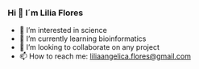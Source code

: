 ### Hi 👋 I´m Lilia Flores

<!--
**Liliaflores/liliaflores** is a ✨ _special_ ✨ repository because its `README.md` (this file) appears on your GitHub profile.

Here are some ideas to get you started:
-->
- 👀 I’m interested in science 
- 🌱 I’m currently learning bioinformatics
- 👯 I’m looking to collaborate on any project
- 📫 How to reach me: liliaangelica.flores@gmail.com


